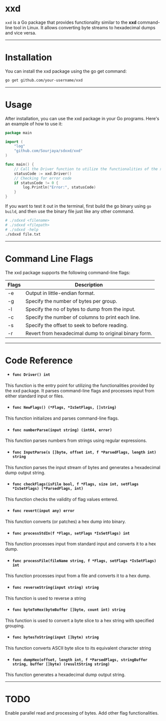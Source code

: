 # xxd
`xxd` is a Go package that provides functionality similar to the **xxd** command-line tool in Linux. It allows converting byte streams to hexadecimal dumps and vice versa.

---

# Installation
You can install the xxd package using the go get command:
```bash
go get github.com/your-username/xxd
```

---

# Usage
After installation, you can use the xxd package in your Go programs. Here's an example of how to use it:

```go
package main

import (
	"log"
	"github.com/Sourjaya/sdxxd/xxd"
)

func main() {
	// Call the Driver function to utilize the functionalities of the xxd package
	statusCode := xxd.Driver()
	// Checking for error code
	if statusCode != 0 {
		log.Println("Error:", statusCode)
	}
}
```
If you want to test it out in the terminal, first build the go binary using `go build`, and then use the binary file just like any other command.
```bash
# ./sdxxd <filename>
# ./sdxxd <filepath>
# ./sdxxd -help
./sdxxd file.txt
```
---

# Command Line Flags
The xxd package supports the following command-line flags:


| Flags       | Description                                          |
|-------------|------------------------------------------------------|
| -e          | Output in little-endian format.                      |
| -g          | Specify the number of bytes per group.               |
| -l          | Specify the no of bytes to dump from the input.      |
| -c          | Specify the number of columns to print each line.    |
| -s          | Specify the offset to seek to before reading.        |
| -r          | Revert from hexadecimal dump to original binary form.|

---

# Code Reference
- #### `func Driver() int`
This function is the entry point for utilizing the functionalities provided by the xxd package. It parses command-line flags and processes input from either standard input or files.

- #### `func NewFlags() (*Flags, *IsSetFlags, []string)`
This function initializes and parses command-line flags.

- #### `func numberParse(input string) (int64, error)`
This function parses numbers from strings using regular expressions.

- #### `func InputParse(s []byte, offset int, f *ParsedFlags, length int) string`
This function parses the input stream of bytes and generates a hexadecimal dump output string.

- #### `func checkFlags(isFile bool, f *Flags, size int, setFlags *IsSetFlags) (*ParsedFlags, int)`
This function checks the validity of flag values entered.

- #### `func revert(input any) error`
This function converts (or patches) a hex dump into binary.

- #### `func processStdIn(f *Flags, setFlags *IsSetFlags) int`
This function processes input from standard input and converts it to a hex dump.

- #### `func processFile(fileName string, f *Flags, setFlags *IsSetFlags) int`
This function processes input from a file and converts it to a hex dump.

- #### `func reverseString(input string) string`
This function is used to reverse a string
- #### `func byteToHex(byteBuffer []byte, count int) string`
This function is used to convert a byte slice to a hex string with specified grouping.
- #### `func bytesToString(input []byte) string`
This function converts ASCII byte slice to its equivalent character string
- #### `func dumpHex(offset, length int, f *ParsedFlags, stringBuffer string, buffer []byte) (resultString string)`
This function generates a hexadecimal dump output string.

---

# TODO
Enable parallel read and processing of bytes. Add other flag functionalities.



